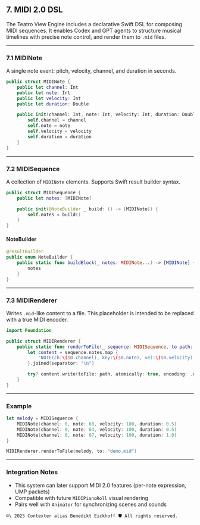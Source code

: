 ## 7. MIDI 2.0 DSL

The Teatro View Engine includes a declarative Swift DSL for composing MIDI sequences. It enables Codex and GPT agents to structure musical timelines with precise note control, and render them to `.mid` files.

---

### 7.1 MIDINote

A single note event: pitch, velocity, channel, and duration in seconds.

```swift
public struct MIDINote {
    public let channel: Int
    public let note: Int
    public let velocity: Int
    public let duration: Double

    public init(channel: Int, note: Int, velocity: Int, duration: Double) {
        self.channel = channel
        self.note = note
        self.velocity = velocity
        self.duration = duration
    }
}
```

---

### 7.2 MIDISequence

A collection of `MIDINote` elements. Supports Swift result builder syntax.

```swift
public struct MIDISequence {
    public let notes: [MIDINote]

    public init(@NoteBuilder _ build: () -> [MIDINote]) {
        self.notes = build()
    }
}
```

#### NoteBuilder

```swift
@resultBuilder
public enum NoteBuilder {
    public static func buildBlock(_ notes: MIDINote...) -> [MIDINote] {
        notes
    }
}
```

---

### 7.3 MIDIRenderer

Writes `.mid`-like content to a file. This placeholder is intended to be replaced with a true MIDI encoder.

```swift
import Foundation

public struct MIDIRenderer {
    public static func renderToFile(_ sequence: MIDISequence, to path: String = "output.mid") {
        let content = sequence.notes.map {
            "NOTE(ch:\($0.channel), key:\($0.note), vel:\($0.velocity), dur:\($0.duration))"
        }.joined(separator: "\n")

        try? content.write(toFile: path, atomically: true, encoding: .utf8)
    }
}
```

---

### Example

```swift
let melody = MIDISequence {
    MIDINote(channel: 0, note: 60, velocity: 100, duration: 0.5)
    MIDINote(channel: 0, note: 64, velocity: 100, duration: 0.5)
    MIDINote(channel: 0, note: 67, velocity: 100, duration: 1.0)
}

MIDIRenderer.renderToFile(melody, to: "demo.mid")
```

---

### Integration Notes

- This system can later support MIDI 2.0 features (per-note expression, UMP packets)
- Compatible with future `MIDIPianoRoll` visual rendering
- Pairs well with `Animator` for synchronizing scenes and sounds



````text
©\ 2025 Contexter alias Benedikt Eickhoff 🛡️ All rights reserved.
````

